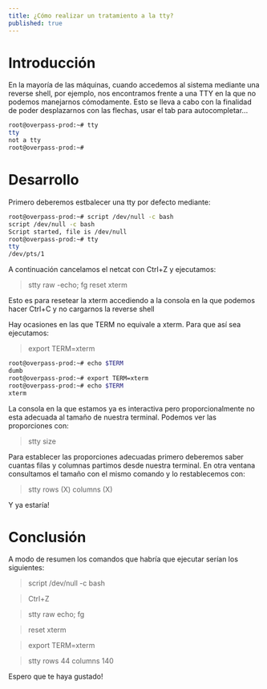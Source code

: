 ```yaml
---
title: ¿Cómo realizar un tratamiento a la tty?
published: true
---
```



# [](#header-1)Introducción


En la mayoría de las máquinas, cuando accedemos al sistema mediante una reverse shell, por ejemplo, nos encontramos frente a una TTY en la que no podemos manejarnos cómodamente. Esto se lleva a cabo con la finalidad de poder desplazarnos con las flechas, usar el tab para autocompletar...

```bash
root@overpass-prod:~# tty
tty                                                                                        
not a tty                                                                                  
root@overpass-prod:~#
```

# [](#header-1)Desarrollo 

Primero deberemos estbalecer una tty por defecto mediante:

```bash
root@overpass-prod:~# script /dev/null -c bash                                             
script /dev/null -c bash                                                                   
Script started, file is /dev/null                                                          
root@overpass-prod:~# tty                                                                  
tty                                                                                        
/dev/pts/1 
```

A continuación cancelamos el netcat con Ctrl+Z y ejecutamos: 

> stty raw -echo; fg
> reset xterm

Esto es para resetear la xterm accediendo a la consola en la que podemos hacer Ctrl+C y no cargarnos la reverse shell

Hay ocasiones en las que TERM no equivale a xterm. Para que así sea ejecutamos:

> export TERM=xterm

```bash
root@overpass-prod:~# echo $TERM
dumb
root@overpass-prod:~# export TERM=xterm
root@overpass-prod:~# echo $TERM
xterm
```

La consola en la que estamos ya es interactiva pero proporcionalmente no esta adecuada al tamaño de nuestra terminal. Podemos ver las proporciones con: 

> stty size

Para establecer las proporciones adecuadas primero deberemos saber cuantas filas y columnas partimos desde nuestra terminal. En otra ventana consultamos el tamaño con el mismo comando y lo restablecemos con:

> stty rows (X) columns (X)

Y ya estaría!

# [](#header-1)Conclusión

A modo de resumen los comandos que habría que ejecutar serían los siguientes:

> script /dev/null -c bash

> Ctrl+Z

> stty raw echo; fg

> reset xterm

> export TERM=xterm

> stty rows 44 columns 140

Espero que te haya gustado!
